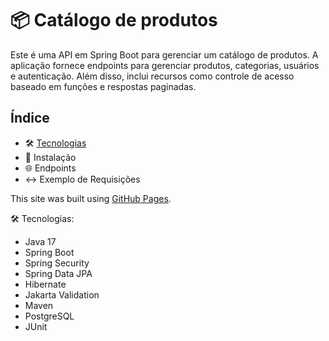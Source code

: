 # 📦 Catálogo de produtos

Este é uma API em Spring Boot para gerenciar um catálogo de produtos. A aplicação fornece endpoints para gerenciar produtos, categorias, usuários e autenticação. Além disso, inclui recursos como controle de acesso baseado em funções e respostas paginadas.


## Índice
- 🛠️ [Tecnologias](./)
- 🚀 Instalação
- 🌐 Endpoints
- ↔️ Exemplo de Requisições

This site was built using [GitHub Pages](https://pages.github.com/).


🛠️ Tecnologias:
- Java 17
- Spring Boot
- Spring Security
- Spring Data JPA
- Hibernate
- Jakarta Validation
- Maven
- PostgreSQL
- JUnit
